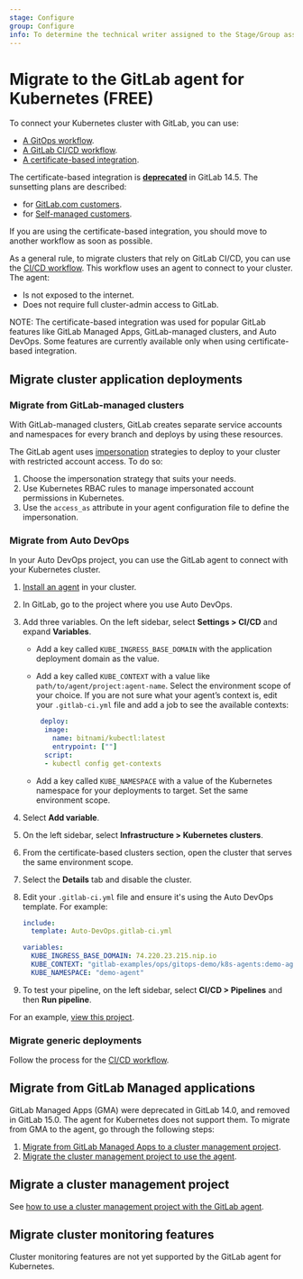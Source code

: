 ```yaml
---
stage: Configure
group: Configure
info: To determine the technical writer assigned to the Stage/Group associated with this page, see https://about.gitlab.com/handbook/engineering/ux/technical-writing/#assignments
---
```


# Migrate to the GitLab agent for Kubernetes **(FREE)**

To connect your Kubernetes cluster with GitLab, you can use:

- [A GitOps workflow](../../clusters/agent/gitops.md).
- [A GitLab CI/CD workflow](../../clusters/agent/ci_cd_workflow.md).
- [A certificate-based integration](index.md).

The certificate-based integration is
[**deprecated**](https://about.gitlab.com/blog/2021/11/15/deprecating-the-cert-based-kubernetes-integration/)
in GitLab 14.5. The sunsetting plans are described:

- for [GitLab.com customers](../../../update/deprecations.md#saas-certificate-based-integration-with-kubernetes).
- for [Self-managed customers](../../../update/deprecations.md#self-managed-certificate-based-integration-with-kubernetes).

If you are using the certificate-based integration, you should move to another workflow as soon as possible.

As a general rule, to migrate clusters that rely on GitLab CI/CD,
you can use the [CI/CD workflow](../../clusters/agent/ci_cd_workflow.md).
This workflow uses an agent to connect to your cluster. The agent:

- Is not exposed to the internet.
- Does not require full cluster-admin access to GitLab.

NOTE:
The certificate-based integration was used for popular GitLab features like
GitLab Managed Apps, GitLab-managed clusters, and Auto DevOps.
Some features are currently available only when using certificate-based integration.

## Migrate cluster application deployments

### Migrate from GitLab-managed clusters

With GitLab-managed clusters, GitLab creates separate service accounts and namespaces
for every branch and deploys by using these resources.

The GitLab agent uses [impersonation](../../clusters/agent/ci_cd_workflow.md#use-impersonation-to-restrict-project-and-group-access)
strategies to deploy to your cluster with restricted account access. To do so:

1. Choose the impersonation strategy that suits your needs.
1. Use Kubernetes RBAC rules to manage impersonated account permissions in Kubernetes.
1. Use the `access_as` attribute in your agent configuration file to define the impersonation.

### Migrate from Auto DevOps

In your Auto DevOps project, you can use the GitLab agent to connect with your Kubernetes cluster.

1. [Install an agent](../../clusters/agent/install/index.md) in your cluster.
1. In GitLab, go to the project where you use Auto DevOps.
1. Add three variables. On the left sidebar, select **Settings > CI/CD** and expand **Variables**.
   - Add a key called `KUBE_INGRESS_BASE_DOMAIN` with the application deployment domain as the value.
   - Add a key called `KUBE_CONTEXT` with a value like `path/to/agent/project:agent-name`.
     Select the environment scope of your choice.
     If you are not sure what your agent’s context is, edit your `.gitlab-ci.yml` file and add a job to see the available contexts:

     ```yaml
      deploy:
       image:
         name: bitnami/kubectl:latest
         entrypoint: [""]
       script:
       - kubectl config get-contexts
      ```

   - Add a key called `KUBE_NAMESPACE` with a value of the Kubernetes namespace for your deployments to target. Set the same environment scope.
1. Select **Add variable**.
1. On the left sidebar, select **Infrastructure > Kubernetes clusters**.
1. From the certificate-based clusters section, open the cluster that serves the same environment scope.
1. Select the **Details** tab and disable the cluster.
1. Edit your `.gitlab-ci.yml` file and ensure it's using the Auto DevOps template. For example:

   ```yaml
   include:
     template: Auto-DevOps.gitlab-ci.yml

   variables:
     KUBE_INGRESS_BASE_DOMAIN: 74.220.23.215.nip.io
     KUBE_CONTEXT: "gitlab-examples/ops/gitops-demo/k8s-agents:demo-agent"
     KUBE_NAMESPACE: "demo-agent"
   ```

1. To test your pipeline, on the left sidebar, select **CI/CD > Pipelines** and then **Run pipeline**.

For an example, [view this project](https://gitlab.com/gitlab-examples/ops/gitops-demo/hello-world-service).

### Migrate generic deployments

Follow the process for the [CI/CD workflow](../../clusters/agent/ci_cd_workflow.md).

## Migrate from GitLab Managed applications

GitLab Managed Apps (GMA) were deprecated in GitLab 14.0, and removed in GitLab 15.0.
The agent for Kubernetes does not support them. To migrate from GMA to the
agent, go through the following steps:

1. [Migrate from GitLab Managed Apps to a cluster management project](../../clusters/migrating_from_gma_to_project_template.md).
1. [Migrate the cluster management project to use the agent](../../clusters/management_project_template.md).

## Migrate a cluster management project

See [how to use a cluster management project with the GitLab agent](../../clusters/management_project_template.md).

## Migrate cluster monitoring features

Cluster monitoring features are not yet supported by the GitLab agent for Kubernetes.
